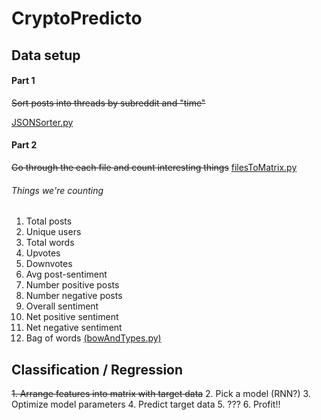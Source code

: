 # CryptoPredicto

## Data setup
#### Part 1
~~Sort posts into threads by subreddit and "time"~~

[JSONSorter.py](https://github.com/jtwool/CryptoPredicto/blob/master/JSONSorter.py)

#### Part 2
~~Go through the each file and count interesting things~~
[filesToMatrix.py](https://github.com/jtwool/CryptoPredicto/blob/master/filesToMatrix.py)

###### Things we're counting
  1. Total posts
  2. Unique users
  3. Total words
  4. Upvotes
  5. Downvotes
  6. Avg post-sentiment
  7. Number positive posts
  8. Number negative posts
  9. Overall sentiment
 10. Net positive sentiment
 11. Net negative sentiment
 12. Bag of words [(bowAndTypes.py)](https://github.com/jtwool/CryptoPredicto/blob/master/bowAndTypes.py)

## Classification / Regression
~~1. Arrange features into matrix with target data~~
2. Pick a model (RNN?)
3. Optimize model parameters
4. Predict target data
5. ???
6. Profit!!
